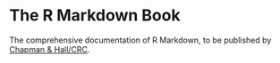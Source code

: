 # The R Markdown Book

The comprehensive documentation of R Markdown, to be published by [Chapman & Hall/CRC](https://www.crcpress.com/p/book/9781138359338).
